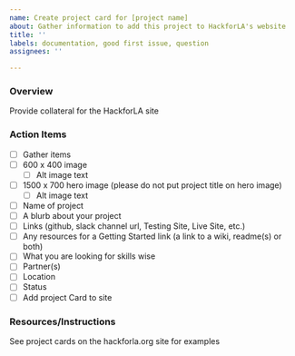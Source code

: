 ```yaml
---
name: Create project card for [project name]
about: Gather information to add this project to HackforLA's website
title: ''
labels: documentation, good first issue, question
assignees: ''

---
```


### Overview
Provide collateral for the HackforLA site

### Action Items
- [ ]   Gather items
  - [ ]  600 x 400 image
     - [ ]  Alt image text
  - [ ] 1500 x 700 hero image (please do not put project title on hero image)
     - [ ]  Alt image text
  - [ ]  Name of project
  - [ ]  A blurb about your project
  - [ ]  Links (github, slack channel url, Testing Site, Live Site, etc.)
  - [ ]  Any resources for a Getting Started link (a link to a wiki, readme(s) or both)
  - [ ]  What you are looking for skills wise
  - [ ]  Partner(s)
  - [ ]  Location
  - [ ]  Status
- [ ]   Add project Card to site

### Resources/Instructions
See project cards on the hackforla.org site for examples
